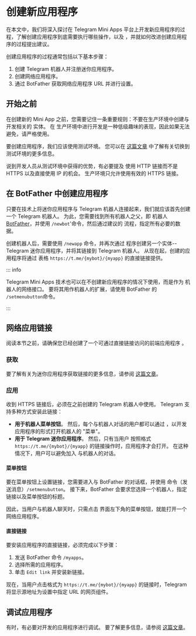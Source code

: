 # 创建新应用程序

在本文中，我们将深入探讨在 Telegram Mini
Apps 平台上开发新应用程序的过程，了解创建应用程序到底需要执行哪些操作，以及
，并就如何改进创建应用程序的过程提出建议。

创建应用程序的过程通常包括以下基本步骤：

1. 创建 Telegram 机器人并注册迷你应用程序。
2. 创建网络应用程序。
3. 通过 BotFather 获取网络应用程序 URL 并进行设置。

## 开始之前

在创建新的 Mini App 之前，您需要记住一条重要规则：不要在生产环境中创建与开发相关的
实体。 在
生产环境中进行开发是一种低级趣味的表现，因此如果无法避免，请严格使用。

要创建应用程序，我们应该使用测试环境。 您可以在 [这篇文章](test-environment.md) 中了解有关切换到
测试环境的更多信息。

说到开发人员从测试环境中获得的优势，有必要提及
使用 HTTP 链接而不是 HTTPS 以及直接使用 IP 的机会。
生产环境只允许使用有效的 HTTPS 链接。

## 在 BotFather 中创建应用程序

只要在技术上将迷你应用程序与 Telegram 机器人连接起来，我们就应该首先创建
一个 Telegram 机器人。 为此，您需要找到所有机器人之父，即
机器人 [BotFather](https://t.me/botfather)，并使用 `/newbot`'命令，然后通过建议的
流程，指定所有必要的数据。

创建机器人后，需要使用 `/newapp` 命令，并再次通过
程序创建另一个实体--Telegram 迷你应用程序，并将其链接到
Telegram 机器人。 从现在起，创建的应用程序将通过
表格 `https://t.me/{mybot}/{myapp}` 的直接链接提供。

::: info

Telegram Mini Apps 技术也可以在不创建新应用程序的情况下使用，而是作为
机器人的网络接口。 要将其用作机器人的扩展，请使用
BotFather 的 `/setmenubutton`命令。

:::

## 网络应用链接

阅读本节之前，请确保您已经创建了一个可通过直接链接访问的前端应用程序
。

### 获取

要了解有关为迷你应用程序获取链接的更多信息，请参阅 [这篇文章](getting-app-link.md)。

### 应用

收到 HTTPS 链接后，必须在之前创建的 Telegram 机器人中使用。 Telegram
支持多种方式安装此链接：

- **用于机器人菜单按钮**。 然后，每个与机器人对话的用户都可以通过
  ，以开发应用程序的形式打开机器人的 "菜单"。
- **用于 Telegram 迷你应用程序**。 然后，只有当用户
  按照格式 `https://t.me/{mybot}/{myapp}` 的链接操作时，应用程序才会打开。 在这种情况下，用户可以避免加入
  与机器人的对话。

#### 菜单按钮

要在菜单按钮上设置链接，您需要进入与 BotFather 的对话框，并使用
命令（发送消息）`/setmenubutton`。 接下来，BotFather 会要求您选择一个机器人，指定
链接以及菜单按钮的标题。

因此，当用户与机器人聊天时，只需点击
界面左下角的菜单按钮，就能打开一个网络应用程序。

#### 直接链接

要安装应用程序的直接链接，必须完成以下步骤：

1. 发送 BotFather 命令 `/myapps`。
2. 选择所需的应用程序。
3. 单击 `Edit link` 并安装新链接。

现在，当用户点击格式为 `https://t.me/{mybot}/{myapp}` 的链接时，Telegram
将显示源地址为设置中指定 URL 的网页组件。

## 调试应用程序

有时，有必要对开发的应用程序进行调试。 要了解更多信息，请参阅
[这篇文章](debugging.md)。

[//]: # "## Additional"
[//]: #
[//]: # "### 热模块更换"
[//]: #
[//]: # "应用程序开发过程是一个相当复杂和漫长的过程。 你总是想看到"
[//]: # "您对代码所做的更改会立即显示在屏幕上。 为了实时查看变化、"
[//]: # "有必要使用**热模块更换**等技术。 本节不包括"
[//]: # "因为这往往取决于项目的具体情况，但众所周知的框架已经"
[//]: # "默认情况下包含此功能。"
[//]: #
[//]: # "可以找到如何配置 HMR"
[//]: # "在[本篇 Webpack 文章](https://webpack.js.org/guides/hot-module-replacement/)中。"
[//]: # "## Заключение"
[//]: #
[//]: # "Этого вполне достаточно для того, чтобы создать свое первое приложение TWA."
[//]: # "Тем не менее, данный гайд не покрывает все особенности платформы, а лишь"
[//]: # "помогает избежать бесполезной траты времени на базовые и простые проблемы."
[//]: # "## 调试应用程序"
[//]: #
[//]: # "只要网络应用程序是网络应用程序，并且是在某些本地"
[//]: # "组件（不在浏览器中），我们不能以普通方式调试它们，因为"
[//]: # "我们在浏览器应用程序中这样做，直到完成一些附加操作。"
[//]: #
[//]: # "在本地应用程序中启用调试模式的步骤如下"
[//]: # "[正式文件](https://core.telegram.org/bots/webapps#debug-mode-for-web-apps)"
[//]: # "."
